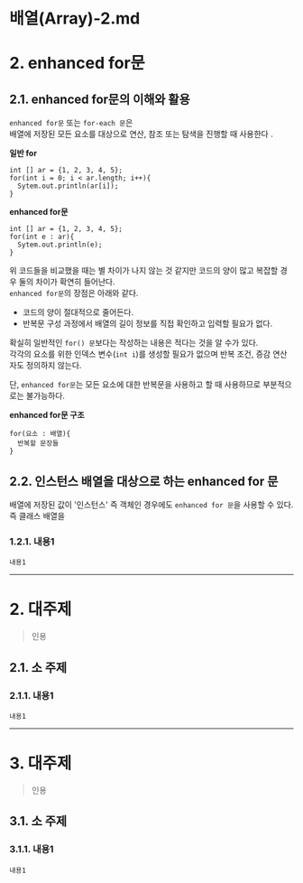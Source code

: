 배열(Array)-2.md
=======================
# 2. enhanced for문
## 2.1. enhanced for문의 이해와 활용
```enhanced for문``` 또는 ```for-each 문```은   
배열에 저장된 모든 요소를 대상으로 연산, 참조 또는 탐색을 진행할 때 사용한다 . 
     
**일반 for** 
```
int [] ar = {1, 2, 3, 4, 5};
for(int i = 0; i < ar.length; i++){
  Sytem.out.println(ar[i]);
}
```
     
**enhanced for문**
```
int [] ar = {1, 2, 3, 4, 5};
for(int e : ar){
  Sytem.out.println(e);
}
```   
위 코드들을 비교했을 때는 별 차이가 나지 않는 것 같지만 코드의 양이 많고 복잡할 경우 둘의 차이가 확연히 들어난다.       
```enhanced for문```의 장점은 아래와 같다.     
      
* 코드의 양이 절대적으로 줄어든다.      
* 반복문 구성 과정에서 배열의 길이 정보를 직접 확인하고 입력할 필요가 없다.      
      
확실히 일반적인 ```for() 문```보다는 작성하는 내용은 적다는 것을 알 수가 있다.      
각각의 요소를 위한 인덱스 변수(```int i```)를 생성할 필요가 없으며 반복 조건, 증감 연산자도 정의하지 않는다.       
     
단, ```enhanced for문```는 모든 요소에 대한 반복문을 사용하고 할 때 사용하므로 부분적으로는 불가능하다.      
   
**enhanced for문 구조**  
```
for(요소 : 배열){
  반복할 문장들
}
```
    
## 2.2. 인스턴스 배열을 대상으로 하는 enhanced for 문
배열에 저장된 값이 '인스턴스' 즉 객체인 경우에도 ```enhanced for 문```을 사용할 수 있다.   
즉 클래스 배열을 



### 1.2.1. 내용1
```
내용1
```

***
# 2. 대주제
> 인용
## 2.1. 소 주제
### 2.1.1. 내용1
```
내용1
```   

***
# 3. 대주제
> 인용
## 3.1. 소 주제
### 3.1.1. 내용1
```
내용1
```

